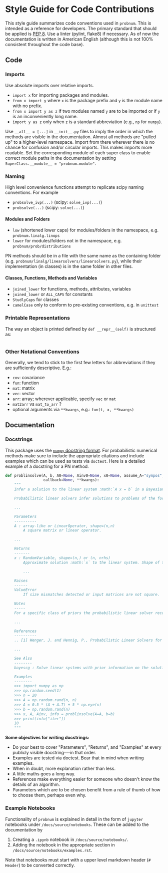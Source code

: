 # Style Guide for Code Contributions

This style guide summarizes code conventions used in `probnum`. This is intended as a reference for developers. The primary standard that should be applied is [PEP 8](https://www.python.org/dev/peps/pep-0008/). Use a linter (pylint, flake8) if necessary.
As of now the documentation is written in American English (although this is not 100% consistent throughout the code base).

## Code

### Imports

Use absolute imports over relative imports.

- `import x` for importing packages and modules.
- `from x import y` where `x` is the package prefix and `y` is the module name with no prefix.
- `from x import y as z` if two modules named `y` are to be imported or if `y` is an inconveniently long name.
- `import y as z` only when `z` is a standard abbreviation (e.g., `np` for `numpy`).

Use `__all__ = [...]` in `__init__.py` files to imply the order in which the methods are visible in the documentation.
Almost all methods are "pulled up" to a higher-level namespace. Import from there wherever there is no chance for confusion and/or circular imports. This makes imports more readable. Set the corresponding module of each super class to enable correct module paths in the documentation by setting `SuperClass.__module__ = "probnum.module"`.


### Naming

High level convenience functions attempt to replicate scipy naming conventions.
For example
- `probsolve_ivp(...)` (scipy: `solve_ivp(...)`)
- `probsolve(...)` (scipy: `solve(...)`)

#### Modules and Folders
- `low` (shortened lower caps) for modules/folders in the namespace, e.g. `probnum.linalg.linops`
- `lower` for modules/folders not in the namespace, e.g. `probnum/prob/distributions`

PN methods should be in a file with the same name as the containing folder (e.g. `probnum/linalg/linearsolvers/linearsolvers.py`), while their implementation (in classes) is in the same folder in other files.

#### Classes, Functions, Methods and Variables
- `joined_lower` for functions, methods, attributes, variables
- `joined_lower` or `ALL_CAPS` for constants
- `StudlyCaps` for classes
- `camelCase` only to conform to pre-existing conventions, e.g. in `unittest`


### Printable Representations
The way an object is printed defined by `def __repr__(self)` is structured as:
```

```

### Other Notational Conventions
Generally, we tend to stick to the first few letters for abbreviations
if they are sufficiently descriptive. E.g.:
- `cov`: covariance
- `fun`: function
- `mat`: matrix
- `vec`: vector
- `arr`: array; wherever applicable, specify `vec` or `mat`
- `mat2arr` vs `mat_to_arr` ?
- optional arguments via `**kwargs`, e.g.: `fun(t, x, **kwargs)`


## Documentation

### Docstrings

This package uses the [`numpy` docstring format](https://numpydoc.readthedocs.io/en/latest/format.html#numpydoc-docstring-guide). For probabilistic numerical methods make sure to include the appropriate citations and include examples which can be used as tests via `doctest`. Here is a detailed example of a docstring for a PN method.

```python
def problinsolve(A, b, A0=None, Ainv0=None, x0=None, assume_A="sympos", maxiter=None, atol=10 ** -6, rtol=10 ** -6,
                 callback=None, **kwargs):
    """
    Infer a solution to the linear system :math:`A x = b` in a Bayesian framework.

    Probabilistic linear solvers infer solutions to problems of the form

    ...

    Parameters
    ----------
    A : array-like or LinearOperator, shape=(n,n)
        A square matrix or linear operator.

    ...

    Returns
    -------
    x : RandomVariable, shape=(n,) or (n, nrhs)
        Approximate solution :math:`x` to the linear system. Shape of the return matches the shape of ``b``.

		...

    Raises
    ------
    ValueError
        If size mismatches detected or input matrices are not square.

    Notes
    -----
    For a specific class of priors the probabilistic linear solver recovers the iterates of the conjugate gradient

    ...

    References
    ----------
    .. [1] Wenger, J. and Hennig, P., Probabilistic Linear Solvers for Machine Learning, 2020

    ...

    See Also
    --------
    bayescg : Solve linear systems with prior information on the solution.

    Examples
    --------
    >>> import numpy as np
    >>> np.random.seed(1)
    >>> n = 20
    >>> A = np.random.rand(n, n)
    >>> A = 0.5 * (A + A.T) + 5 * np.eye(n)
    >>> b = np.random.rand(n)
    >>> x, A, Ainv, info = problinsolve(A=A, b=b)
    >>> print(info["iter"])
    10
    """

```

**Some objectives for writing docstrings:**

* Do your best to cover "Parameters", "Returns", and "Examples" at every publicly visible docstring---in that order.
* Examples are tested via doctest. Bear that in mind when writing examples.
* When in doubt, more explanation rather than less.
* A little maths goes a long way.
* References make everything easier for someone who doesn't know the details of an algorithm.
* Parameters which are to be chosen benefit from a rule of thumb of how to choose them, perhaps even why.


### Example Notebooks

Functionality of `probnum` is explained in detail in the form of `jupyter` notebooks under `/docs/source/notebooks`. 
These can be added to the documentation by 
1. Creating a `.ipynb` notebook in `/docs/source/notebooks/`.
2. Adding the notebook in the appropriate section in `/docs/source/notebooks/examples.rst`.

Note that notebooks must start with a upper level markdown header (`# Header`) to be converted correctly.